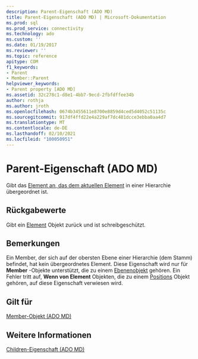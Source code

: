```yaml
---
description: Parent-Eigenschaft (ADO MD)
title: Parent-Eigenschaft (ADO MD) | Microsoft-Dokumentation
ms.prod: sql
ms.prod_service: connectivity
ms.technology: ado
ms.custom: ''
ms.date: 01/19/2017
ms.reviewer: ''
ms.topic: reference
apitype: COM
f1_keywords:
- Parent
- Member::Parent
helpviewer_keywords:
- Parent property [ADO MD]
ms.assetid: 32c278c1-d8e1-4bb7-9ecd-2fbfdffee34b
author: rothja
ms.author: jroth
ms.openlocfilehash: 0674b3455611e8700e8859d4ced5d4052c51135c
ms.sourcegitcommit: 917df4ffd22e4a229af7dc481dcce3ebba0aa4d7
ms.translationtype: MT
ms.contentlocale: de-DE
ms.lasthandoff: 02/10/2021
ms.locfileid: "100050951"
---
```

# <a name="parent-property-ado-md"></a>Parent-Eigenschaft (ADO MD)
Gibt das [Element an, das dem aktuellen Element](./member-object-ado-md.md) in einer Hierarchie übergeordnet ist.  
  
## <a name="return-values"></a>Rückgabewerte  
 Gibt ein [Element](./member-object-ado-md.md) Objekt zurück und ist schreibgeschützt.  
  
## <a name="remarks"></a>Bemerkungen  
 Ein Member, der sich auf der obersten Ebene einer Hierarchie (dem Stamm) befindet, hat kein übergeordnetes Element. Diese Eigenschaft wird nur für **Member** -Objekte unterstützt, die zu einem [Ebenenobjekt](./level-object-ado-md.md) gehören. Ein Fehler tritt auf, **Wenn von Element** Objekten, die zu einem [Positions](./position-object-ado-md.md) Objekt gehören, auf diese Eigenschaft verwiesen wird.  
  
## <a name="applies-to"></a>Gilt für  
 [Member-Objekt (ADO MD)](./member-object-ado-md.md)  
  
## <a name="see-also"></a>Weitere Informationen  
 [Children-Eigenschaft (ADO MD)](./children-property-ado-md.md)